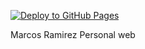 [![Deploy to GitHub Pages](https://github.com/MarcosRamirez/marcosramirez.github.io/actions/workflows/deploy.yml/badge.svg)](https://github.com/MarcosRamirez/marcosramirez.github.io/actions/workflows/deploy.yml)

Marcos Ramirez Personal web